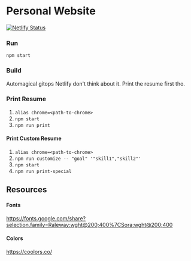 # Personal Website

[![Netlify Status](https://api.netlify.com/api/v1/badges/5ccf29a4-3099-4532-8c43-a95651bea8be/deploy-status)](https://app.netlify.com/sites/alex-meddin/deploys)

### Run

`npm start`

### Build

Automagical gitops Netlify don't think about it. Print the resume first tho.

### Print Resume

1. `alias chrome=<path-to-chrome>`
1. `npm start`
1. `npm run print`

#### Print Custom Resume

1. `alias chrome=<path-to-chrome>`
1. `npm run customize -- "goal" '"skill1","skill2"'`
1. `npm start`
1. `npm run print-special`

## Resources

#### Fonts

<https://fonts.google.com/share?selection.family=Raleway:wght@200;400%7CSora:wght@200;400>

#### Colors

<https://coolors.co/>
